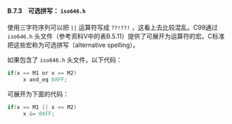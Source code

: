 #### B.7.3　可选拼写： `iso646.h` 

使用三字符序列可以把 `||` 运算符写成 `??!??!` ，这看上去比较混乱。C99通过 `iso646.h` 头文件（参考资料V中的表B.5.11）提供了可展开为运算符的宏。C标准把这些宏称为可选拼写（alternative spelling）。

如果包含了 `iso646.h` 头文件，以下代码：

```c
if(x == M1 or x == M2)
     x and_eq 0XFF;
```

可展开为下面的代码：

```c
if(x == M1 || x == M2)
     x &= 0XFF;
```

